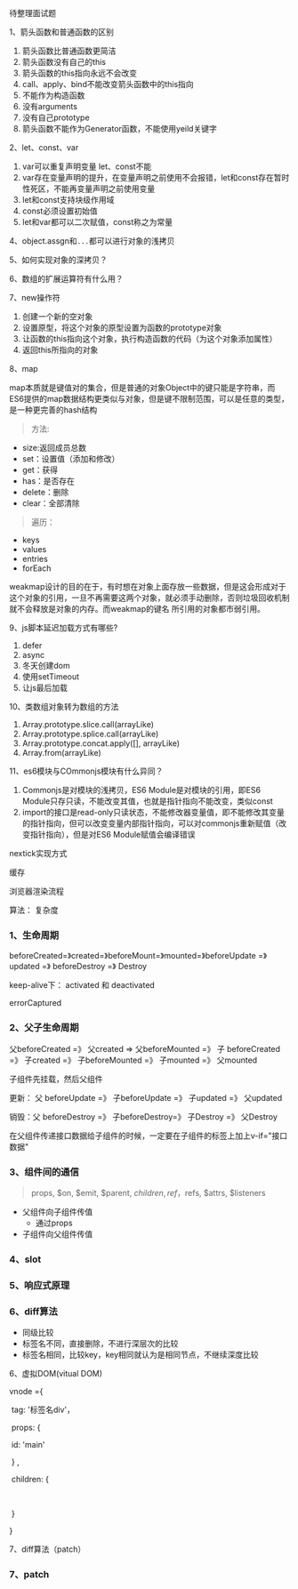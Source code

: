 待整理面试题

1、箭头函数和普通函数的区别

1. 箭头函数比普通函数更简洁
2. 箭头函数没有自己的this
3. 箭头函数的this指向永远不会改变
4. call、apply、bind不能改变箭头函数中的this指向
5. 不能作为构造函数
6. 没有arguments
7. 没有自己prototype
8. 箭头函数不能作为Generator函数，不能使用yeild关键字

2、let、const、var

1. var可以重复声明变量 let、const不能
2. var存在变量声明的提升，在变量声明之前使用不会报错，let和const存在暂时性死区，不能再变量声明之前使用变量
3. let和const支持块级作用域
4. const必须设置初始值
5. let和var都可以二次赋值，const称之为常量

4、object.assgn和`...`都可以进行对象的浅拷贝

5、如何实现对象的深拷贝？

6、数组的扩展运算符有什么用？

7、new操作符

1. 创建一个新的空对象
2. 设置原型，将这个对象的原型设置为函数的prototype对象
3. 让函数的this指向这个对象，执行构造函数的代码（为这个对象添加属性）
4. 返回this所指向的对象

8、map

map本质就是键值对的集合，但是普通的对象Object中的键只能是字符串，而ES6提供的map数据结构更类似与对象，但是键不限制范围，可以是任意的类型，是一种更完善的hash结构

> 方法:

- size:返回成员总数
- set：设置值（添加和修改）
- get：获得
- has：是否存在
- delete：删除
- clear：全部清除

> 遍历：

- keys
- values
- entries
- forEach

weakmap设计的目的在于，有时想在对象上面存放一些数据，但是这会形成对于这个对象的引用，一旦不再需要这两个对象，就必须手动删除，否则垃圾回收机制就不会释放是对象的内存。而weakmap的键名 所引用的对象都市弱引用。

9、js脚本延迟加载方式有哪些?

1. defer
2. async
3. 冬天创建dom
4. 使用setTimeout
5. 让js最后加载

10、类数组对象转为数组的方法

1. Array.prototype.slice.call(arrayLike)
2. Array.prototype.splice.call(arrayLike)
3. Array.prototype.concat.apply([], arrayLike)
4. Array.from(arrayLike)

11、es6模块与COmmonjs模块有什么异同？

1. Commonjs是对模块的浅拷贝，ES6 Module是对模块的引用，即ES6 Module只存只读，不能改变其值，也就是指针指向不能改变，类似const
2. import的接口是read-only只读状态，不能修改器变量值，即不能修改其变量的指针指向，但可以改变变量内部指针指向，可以对commonjs重新赋值（改变指针指向），但是对ES6 Module赋值会编译错误



nextick实现方式

缓存

浏览器渲染流程

算法： 复杂度

### 1、生命周期



beforeCreated=》created=》beforeMount=》mounted=》beforeUpdate =》updated =》 beforeDestroy =》 Destroy



keep-alive下： activated  和 deactivated

errorCaptured



### 2、父子生命周期



父beforeCreated =》 父created => 父beforeMounted =》 子 beforeCreated =》 子created =》 子beforeMounted =》 子mounted =》 父mounted



子组件先挂载，然后父组件



更新： 父 beforeUpdate =》 子beforeUpdate =》 子updated =》 父updated



销毁：父 beforeDestroy =》 子beforeDestroy=》 子Destroy =》 父Destroy



在父组件传递接口数据给子组件的时候，一定要在子组件的标签上加上v-if="接口数据"



### 3、组件间的通信

> props, $on, $emit, $parent, $children, ref，$refs, $attrs, $listeners

- 父组件向子组件传值
    - 通过props
- 子组件向父组件传值



### 4、slot



### 5、响应式原理



### 6、diff算法

- 同级比较
- 标签名不同，直接删除，不进行深层次的比较
- 标签名相同，比较key，key相同就认为是相同节点，不继续深度比较



6、虚拟DOM(vitual DOM)

vnode ={

​	tag: '标签名div'，

​	props: {

​		id: 'main'	

​	} ,

​	children: {

​			

​	}

}



7、diff算法（patch）

### 7、patch